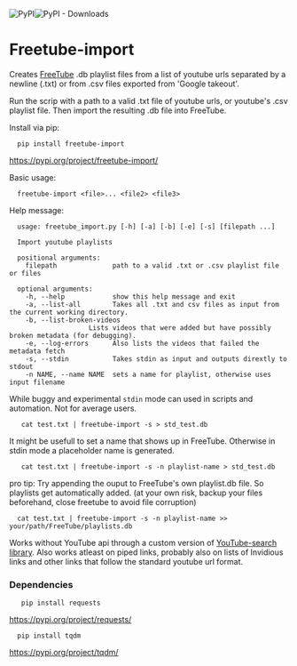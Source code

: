 ![PyPI](https://img.shields.io/pypi/v/freetube-import?label=pypi%20package)![PyPI - Downloads](https://img.shields.io/pypi/dm/freetube-import)



# Freetube-import
Creates [FreeTube](https://freetubeapp.io/) .db playlist files from a list of youtube urls separated by a newline (.txt) or from .csv files exported from 'Google takeout'.

Run the scrip with a path to a valid .txt file of youtube urls, or youtube's .csv playlist file. Then import the resulting .db file into FreeTube.



Install via pip:

      pip install freetube-import

https://pypi.org/project/freetube-import/

Basic usage:

      freetube-import <file>... <file2> <file3>

Help message:

      usage: freetube_import.py [-h] [-a] [-b] [-e] [-s] [filepath ...]

      Import youtube playlists

      positional arguments:
        filepath              path to a valid .txt or .csv playlist file or files

      optional arguments:
        -h, --help            show this help message and exit
        -a, --list-all        Takes all .txt and csv files as input from the current working directory.
        -b, --list-broken-videos
                        Lists videos that were added but have possibly broken metadata (for debugging).
        -e, --log-errors      Also lists the videos that failed the metadata fetch
        -s, --stdin           Takes stdin as input and outputs dirextly to stdout
        -n NAME, --name NAME  sets a name for playlist, otherwise uses input filename

While buggy and experimental `stdin` mode can used in scripts and automation. Not for average users.

       cat test.txt | freetube-import -s > std_test.db

It might be usefull to set a name that shows up in FreeTube. Otherwise in stdin mode a placeholder name is generated.

       cat test.txt | freetube-import -s -n playlist-name > std_test.db

pro tip: Try appending the ouput to FreeTube's own playlist.db file. So playlists get automatically added. (at your own risk, backup your files beforehand, close freetube to avoid file corruption)

      cat test.txt | freetube-import -s -n playlist-name >> your/path/FreeTube/playlists.db


Works without YouTube api through a custom version of [YouTube-search library](https://github.com/joetats/youtube_search/). Also works atleast on piped links, probably also on lists of Invidious links and other links that follow the standard youtube url format.

###  Dependencies 

       pip install requests
https://pypi.org/project/requests/

      pip install tqdm
https://pypi.org/project/tqdm/

